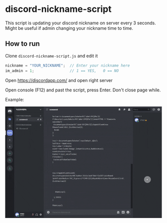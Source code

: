 # discord-nickname-script

This script is updating your discord nickname on server every 3 seconds. Might be useful if admin changing your nickname time to time.

## How to run
Clone `discord-nickname-script.js` and edit it

```javascript
nickname = "YOUR_NICKNAME";  // Enter your nickname here
im_admin = 1;                // 1 == YES,   0 == NO
```
Open https://discordapp.com/ and open right server

Open console (F12) and past the script, press Enter.
Don't close page while.

Example:

![animation](./.pic/animation.gif)

